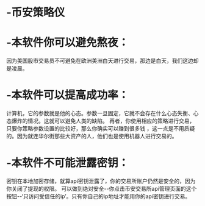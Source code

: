 # -币安策略仪
# -本软件你可以避免熬夜：
因为美国股市交易员不可避免在欧洲美洲白天进行交易，那边是白天，我们这边却是凌晨。 
# -本软件可以提高成功率：
计算机，它的参数就是他的心态。参数一旦固定，它就不会存在什么心态失衡、心态爆炸的情况。这就可以避免人类的缺陷。 再者，你使用相应的策略进行交易，只要你策略参数设置的比较好，那么你确实可以赚到很多钱 ，这一点是不用质疑的。因为就连华尔街那些大资产的人，他们也是使用机器人进行交易的。 
# -本软件不可能泄露密钥：
密钥在本地加密存储，就算api密钥泄露了，你的交易所账户仍然是安全的，因为你关闭了提现的权限。 可以做到绝对安全--你点击币安交易所api管理页面的这个按钮--‘只访问受信任的ip’。只有你自己的ip地址才能用你的api密钥进行交易。
